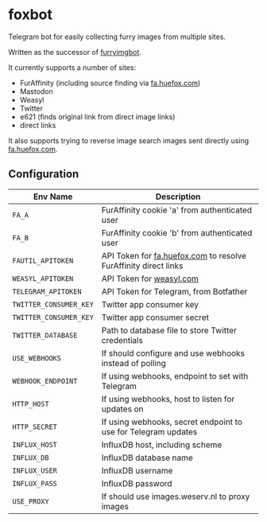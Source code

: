 # foxbot

Telegram bot for easily collecting furry images from multiple sites.

Written as the successor of [furryimgbot](https://git.huefox.com/syfaro/telegram-furryimgbot).

It currently supports a number of sites:

* FurAffinity (including source finding via [fa.huefox.com](https://fa.huefox.com))
* Mastodon
* Weasyl
* Twitter
* e621 (finds original link from direct image links)
* direct links

It also supports trying to reverse image search images sent directly using [fa.huefox.com](https://fa.huefox.com).

## Configuration

Env Name               | Description
-----------------------|------------
`FA_A`                 | FurAffinity cookie 'a' from authenticated user
`FA_B`                 | FurAffinity cookie 'b' from authenticated user
`FAUTIL_APITOKEN`      | API Token for [fa.huefox.com](https://fa.huefox.com/) to resolve FurAffinity direct links
`WEASYL_APITOKEN`      | API Token for [weasyl.com](https://www.weasyl.com)
`TELEGRAM_APITOKEN`    | API Token for Telegram, from Botfather
`TWITTER_CONSUMER_KEY` | Twitter app consumer key
`TWITTER_CONSUMER_KEY` | Twitter app consumer secret
`TWITTER_DATABASE`     | Path to database file to store Twitter credentials
`USE_WEBHOOKS`         | If should configure and use webhooks instead of polling
`WEBHOOK_ENDPOINT`     | If using webhooks, endpoint to set with Telegram
`HTTP_HOST`            | If using webhooks, host to listen for updates on
`HTTP_SECRET`          | If using webhooks, secret endpoint to use for Telegram updates
`INFLUX_HOST`          | InfluxDB host, including scheme
`INFLUX_DB`            | InfluxDB database name
`INFLUX_USER`          | InfluxDB username
`INFLUX_PASS`          | InfluxDB password
`USE_PROXY`            | If should use images.weserv.nl to proxy images
